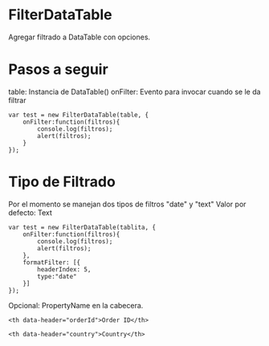 # FilterDataTable

Agregar filtrado a DataTable con opciones.

# Pasos a seguir

table: Instancia de DataTable()
onFilter: Evento para invocar cuando se le da filtrar

```
var test = new FilterDataTable(table, {
	onFilter:function(filtros){
		console.log(filtros);
		alert(filtros);
	}
});
```

# Tipo de Filtrado

Por el momento se manejan dos tipos de filtros "date" y "text"
Valor por defecto: Text


```
var test = new FilterDataTable(tablita, {
	onFilter:function(filtros){
		console.log(filtros);
		alert(filtros);
	},
	formatFilter: [{
		headerIndex: 5,
		type:"date"
	}]
});
```

Opcional:
PropertyName en la cabecera.

```
<th data-header="orderId">Order ID</th>

<th data-header="country">Country</th>
```